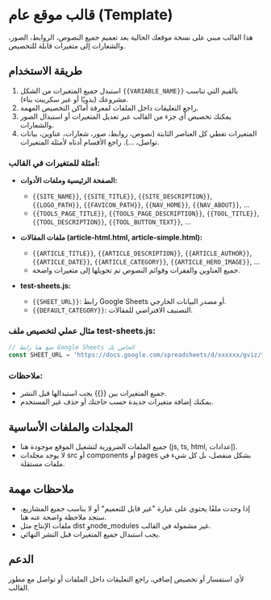 # قالب موقع عام (Template)

هذا القالب مبني على نسخة موقعك الحالية بعد تعميم جميع النصوص، الروابط، الصور، والشعارات إلى متغيرات قابلة للتخصيص.

## طريقة الاستخدام

1. استبدل جميع المتغيرات من الشكل `{{VARIABLE_NAME}}` بالقيم التي تناسب مشروعك (يدويًا أو عبر سكريبت بناء).
2. راجع التعليقات داخل الملفات لمعرفة أماكن التخصيص المهمة.
3. يمكنك تخصيص أي جزء من القالب عبر تعديل المتغيرات أو استبدال الصور والشعارات.
4. المتغيرات تغطي كل العناصر الثابتة (نصوص، روابط، صور، شعارات، عناوين، بيانات تواصل، ...). راجع الأقسام أدناه لأمثلة المتغيرات.

### أمثلة للمتغيرات في القالب:

- **الصفحة الرئيسية وملفات الأدوات:**
  - `{{SITE_NAME}}`, `{{SITE_TITLE}}`, `{{SITE_DESCRIPTION}}`, `{{LOGO_PATH}}`, `{{FAVICON_PATH}}`, `{{NAV_HOME}}`, `{{NAV_ABOUT}}`, ...
  - `{{TOOLS_PAGE_TITLE}}`, `{{TOOLS_PAGE_DESCRIPTION}}`, `{{TOOL_TITLE}}`, `{{TOOL_DESCRIPTION}}`, `{{TOOL_BUTTON_TEXT}}`, ...

- **ملفات المقالات (article-html.html, article-simple.html):**
  - `{{ARTICLE_TITLE}}`, `{{ARTICLE_DESCRIPTION}}`, `{{ARTICLE_AUTHOR}}`, `{{ARTICLE_DATE}}`, `{{ARTICLE_CATEGORY}}`, `{{ARTICLE_HERO_IMAGE}}`, ...
  - جميع العناوين والفقرات وقوائم النصوص تم تحويلها إلى متغيرات واضحة.

- **test-sheets.js:**
  - `{{SHEET_URL}}`: رابط Google Sheets أو مصدر البيانات الخارجي.
  - `{{DEFAULT_CATEGORY}}`: التصنيف الافتراضي للمقالات.

### مثال عملي لتخصيص ملف test-sheets.js:
```js
// ضع هنا رابط Google Sheets الخاص بك
const SHEET_URL = 'https://docs.google.com/spreadsheets/d/xxxxxx/gviz/tq?tqx=out:json';
```

### ملاحظات:
- جميع المتغيرات بين {{}} يجب استبدالها قبل النشر.
- يمكنك إضافة متغيرات جديدة حسب حاجتك أو حذف غير المستخدم.

## المجلدات والملفات الأساسية
- جميع الملفات الضرورية لتشغيل الموقع موجودة هنا (js, ts, html, إعدادات).
- لا يوجد مجلدات src أو components أو pages بشكل منفصل، بل كل شيء في ملفات مستقلة.

## ملاحظات مهمة
- إذا وجدت ملفًا يحتوي على عبارة "غير قابل للتعميم" أو لا يناسب جميع المشاريع، ستجد ملاحظة واضحة عنه هنا.
- ملفات الإنتاج مثل dist وnode_modules غير مشمولة في القالب.
- يجب استبدال جميع المتغيرات قبل النشر النهائي.

## الدعم
لأي استفسار أو تخصيص إضافي، راجع التعليقات داخل الملفات أو تواصل مع مطور القالب.

